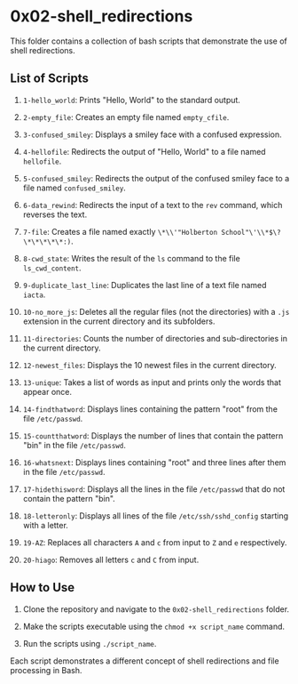 # 0x02-shell_redirections

This folder contains a collection of bash scripts that demonstrate the use of shell redirections.

## List of Scripts

1. `1-hello_world`: Prints "Hello, World" to the standard output.

2. `2-empty_file`: Creates an empty file named `empty_cfile`.

3. `3-confused_smiley`: Displays a smiley face with a confused expression.

4. `4-hellofile`: Redirects the output of "Hello, World" to a file named `hellofile`.

5. `5-confused_smiley`: Redirects the output of the confused smiley face to a file named `confused_smiley`.

6. `6-data_rewind`: Redirects the input of a text to the `rev` command, which reverses the text.

7. `7-file`: Creates a file named exactly `\*\\'"Holberton School"\'\\*$\?\*\*\*\*\*:)`.

8. `8-cwd_state`: Writes the result of the `ls` command to the file `ls_cwd_content`.

9. `9-duplicate_last_line`: Duplicates the last line of a text file named `iacta`.

10. `10-no_more_js`: Deletes all the regular files (not the directories) with a `.js` extension in the current directory and its subfolders.

11. `11-directories`: Counts the number of directories and sub-directories in the current directory.

12. `12-newest_files`: Displays the 10 newest files in the current directory.

13. `13-unique`: Takes a list of words as input and prints only the words that appear once.

14. `14-findthatword`: Displays lines containing the pattern "root" from the file `/etc/passwd`.

15. `15-countthatword`: Displays the number of lines that contain the pattern "bin" in the file `/etc/passwd`.

16. `16-whatsnext`: Displays lines containing "root" and three lines after them in the file `/etc/passwd`.

17. `17-hidethisword`: Displays all the lines in the file `/etc/passwd` that do not contain the pattern "bin".

18. `18-letteronly`: Displays all lines of the file `/etc/ssh/sshd_config` starting with a letter.

19. `19-AZ`: Replaces all characters `A` and `c` from input to `Z` and `e` respectively.

20. `20-hiago`: Removes all letters `c` and `C` from input.

## How to Use

1. Clone the repository and navigate to the `0x02-shell_redirections` folder.

2. Make the scripts executable using the `chmod +x script_name` command.

3. Run the scripts using `./script_name`.

Each script demonstrates a different concept of shell redirections and file processing in Bash.
